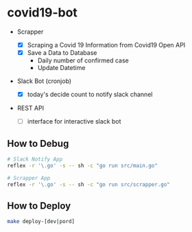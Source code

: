 # covid19-bot

- Scrapper  
	- [X] Scraping a Covid 19 Information from Covid19 Open API
	- [x] Save a Data to Database 
	    - Daily number of confirmed case
	    - Update Datetime
- Slack Bot (cronjob)
  - [x] today's decide count to notify slack channel
- REST API

  - [ ] interface for interactive slack bot 



## How to Debug 

```bash
# Slack Notify App
reflex -r '\.go' -s -- sh -c "go run src/main.go" 

# Scrapper App
reflex -r '\.go' -s -- sh -c "go run src/scrapper.go" 
```

## How to Deploy

```bash
make deploy-[dev|pord]
```

